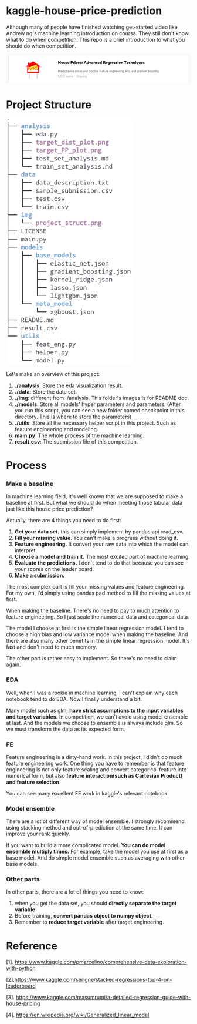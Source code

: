 # kaggle-house-price-prediction
Although many of people have finished watching get-started video like Andrew ng's machine learning introduction on coursa. They still don't know what to do when competition. This repo is a brief introduction to what you should do when competition.

![title](./img/title.png)

# Project Structure



![project_struct](./img/project_struct.png)

Let's make an overview of this project:

1. **./analysis**: Store the eda visualization result.
2. **./data**: Store the data set.
3. **./img**: different from ./analysis. This folder's images is for README doc.
4. **./models**: Store all models' hyper parameters and parameters. (After you run this script, you can see a new folder named checkpoint in this directory.  This is where to store the parameters)
5. **./utils**: Store all the necessary helper script in this project. Such as feature engineering and modeling.
6. **main.py**: The whole process of the machine learning.
7. **result.csv**: The submission file of this competition.

# Process

### Make a baseline

In machine learning field, it's well known that we are supposed to make a baseline at first. But what we should do when meeting those tabular data just like this house price prediction?

Actually, there are 4 things you need to do first:

1. **Get your data set.** this can simply implement by pandas api read_csv.
2. **Fill your missing value**. You can't make a progress without doing it.
3. **Feature engineering.** It convert your raw data into which the model can interpret.
4. **Choose a model and train it.** The most excited part of machine learning.
5. **Evaluate the predictions.** I don't tend to do that because you can see your scores on the leader board.
6. **Make a submission.** 

The most complex part is fill your missing values and feature engineering. For my own, I'd simply using pandas pad method to fill the missing values at first.

When making the baseline. There's no need to pay to much attention to feature engineering. So I just scale the numerical data and categorical data.

The model I choose at first is the simple linear regression model. I tend to choose a high bias and low variance model when making the baseline. And there are also many other benefits in the simple linear regression model. It's fast and don't need to much memory.

The other part is rather easy to implement. So there's no need to claim again.



### EDA

Well, when I was a rookie in machine learning, I can't explain why each notebook tend to do EDA. Now  I finally understand a bit. 

Many model such as glm, **have strict assumptions to the input variables and target variables.** In competition, we can't avoid using model ensemble at last. And the models we choose to ensemble is always include glm. So we must transform the data as its expected form.



### FE

Feature engineering is a dirty-hand work. In this project, I didn't do much feature engineering work. One thing you have to remember is that feature engineering is not only feature scaling and convert categorical feature into numerical form, but also **feature interaction(such as Cartesian Product) and feature selection**.

You can see many excellent FE work in kaggle's relevant notebook.



### Model ensemble

There are a lot of different way of model ensemble. I strongly recommend using stacking method and out-of-prediction at the same time.  It can improve your rank quickly.

If you want to build a more complicated model. **You can do model ensemble multiply times.** For example, take the model you use at first as a base model. And do simple model ensemble such as averaging with other base models.



### Other parts

In other parts, there are a lot of things you need to know:

1. when you get the data set, you should **directly separate the target variable**
2. Before training, **convert pandas object to numpy object**.
3. Remember to **reduce target variable** after target engineering.



# Reference

[1]. https://www.kaggle.com/pmarcelino/comprehensive-data-exploration-with-python

[2].https://www.kaggle.com/serigne/stacked-regressions-top-4-on-leaderboard

[3]. https://www.kaggle.com/masumrumi/a-detailed-regression-guide-with-house-pricing

[4]. https://en.wikipedia.org/wiki/Generalized_linear_model
